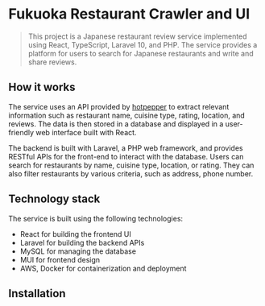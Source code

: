 # Fukuoka Restaurant Crawler and UI
> This project is a Japanese restaurant review service implemented using React, TypeScript, Laravel 10, and PHP. The service provides a platform for users to search for Japanese restaurants and write and share reviews.

## How it works
The service uses an API provided by [hotpepper](https://www.hotpepper.jp/) to extract relevant information such as restaurant name, cuisine type, rating, location, and reviews. The data is then stored in a database and displayed in a user-friendly web interface built with React.

The backend is built with Laravel, a PHP web framework, and provides RESTful APIs for the front-end to interact with the database. Users can search for restaurants by name, cuisine type, location, or rating. They can also filter restaurants by various criteria, such as address, phone number.

## Technology stack
The service is built using the following technologies:

- React for building the frontend UI
- Laravel for building the backend APIs
- MySQL for managing the database
- MUI for frontend design
- AWS, Docker for containerization and deployment

## Installation

